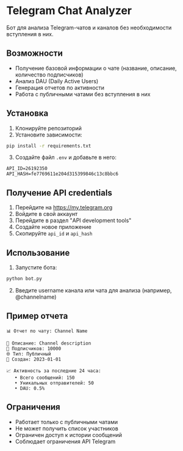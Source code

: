 # Telegram Chat Analyzer

Бот для анализа Telegram-чатов и каналов без необходимости вступления в них.

## Возможности

- Получение базовой информации о чате (название, описание, количество подписчиков)
- Анализ DAU (Daily Active Users)
- Генерация отчетов по активности
- Работа с публичными чатами без вступления в них

## Установка

1. Клонируйте репозиторий
2. Установите зависимости:
```bash
pip install -r requirements.txt
```

3. Создайте файл `.env` и добавьте в него:
```
API_ID=26192350
API_HASH=fe7769611e204d315399846c13c8bbc6
```

## Получение API credentials

1. Перейдите на https://my.telegram.org
2. Войдите в свой аккаунт
3. Перейдите в раздел "API development tools"
4. Создайте новое приложение
5. Скопируйте `api_id` и `api_hash`

## Использование

1. Запустите бота:
```bash
python bot.py
```

2. Введите username канала или чата для анализа (например, @channelname)

## Пример отчета

```
📊 Отчет по чату: Channel Name

📝 Описание: Channel description
👥 Подписчиков: 10000
🌐 Тип: Публичный
📅 Создан: 2023-01-01

📈 Активность за последние 24 часа:
   • Всего сообщений: 150
   • Уникальных отправителей: 50
   • DAU: 0.5%
```

## Ограничения

- Работает только с публичными чатами
- Не может получить список участников
- Ограничен доступ к истории сообщений
- Соблюдает ограничения API Telegram 